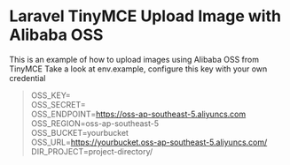 # Laravel TinyMCE Upload Image with Alibaba OSS

This is an example of how to upload images using Alibaba OSS from TinyMCE
Take a look at env.example, configure this key with your own credential

> OSS_KEY= <br>
> OSS_SECRET= <br>
> OSS_ENDPOINT=https://oss-ap-southeast-5.aliyuncs.com <br>
> OSS_REGION=oss-ap-southeast-5 <br>
> OSS_BUCKET=yourbucket <br>
> OSS_URL=https://yourbucket.oss-ap-southeast-5.aliyuncs.com/ <br>
> DIR_PROJECT=project-directory/